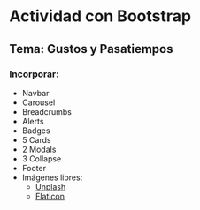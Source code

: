 # Actividad con Bootstrap

## Tema: Gustos y Pasatiempos

### Incorporar:
- Navbar
- Carousel
- Breadcrumbs
- Alerts
- Badges
- 5 Cards
- 2 Modals
- 3 Collapse
- Footer
- Imágenes libres:
  - [Unplash](https://unsplash.com/)
  - [Flaticon](https://www.flaticon.es/)

